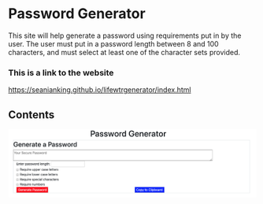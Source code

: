 # Password Generator

This site will help generate a password using requirements put in by the user.
The user must put in a password length between 8 and 100 characters, and must select at least one of the character sets provided.
### This is a link to the website

https://seanianking.github.io/lifewtrgenerator/index.html

## Contents

![Image of webpage](Passwordgenmain.png)
